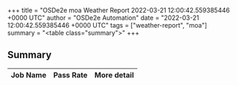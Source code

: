 +++
title = "OSDe2e moa Weather Report 2022-03-21 12:00:42.559385446 +0000 UTC"
author = "OSDe2e Automation"
date = "2022-03-21 12:00:42.559385446 +0000 UTC"
tags = ["weather-report", "moa"]
summary = "<table class=\"summary\"></table>"
+++
## Summary

| Job Name | Pass Rate | More detail |
|----------|-----------|-------------|




